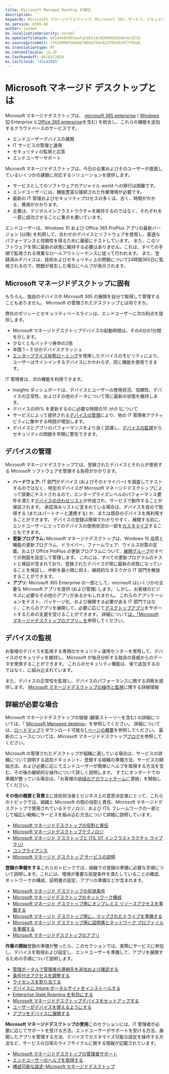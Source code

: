 ```yaml
---
title: Microsoft Managed Desktop が適切
description: ''
keywords: Microsoft マネージドデスクトップ、Microsoft 365、サービス、ドキュメント
ms.service: m365-md
author: jaimeo
ms.localizationpriority: normal
ms.openlocfilehash: 0d144e05091eafa2a6314c65869642b4b7ecd233
ms.sourcegitcommit: ff62dd99fa0d4e780da25dc622f93ddc8f7f95a0
ms.translationtype: MT
ms.contentlocale: ja-JP
ms.lasthandoff: 04/03/2020
ms.locfileid: "43142685"
---
```

# <a name="what-is-microsoft-managed-desktop"></a>Microsoft マネージド デスクトップとは


Microsoft マネージドデスクトップは、 [microsoft 365 enterprise](https://docs.microsoft.com/microsoft-365/enterprise/microsoft-365-overview) ( [Windows 10](https://docs.microsoft.com/windows/windows-10/) Enterprise と[Office 365 enterprise](https://www.microsoft.com/microsoft-365/business/compare-more-office-365-for-business-plans)を含む) を統合し、これらの機能を追加するクラウドベースのサービスです。

- エンドユーザーデバイスの展開
- IT サービスの管理と運用
- セキュリティの監視と応答
- エンドユーザーサポート

Microsoft マネージドデスクトップは、今日の企業およびそのユーザーが直面しているいくつかの課題に対応するソリューションを提供します。
- サービスとしてのソフトウェアのアジャイル world への移行は困難です。
- エンドユーザーには、機能豊富な接続された作業環境が必要です。
- 最新の IT 管理およびセキュリティプロセスの多くは、古く、時間がかかる、費用がかかります。
- 企業は、デジタルインフラストラクチャを維持するのではなく、それぞれを一意に成功させることに重点を置いています。

エンドユーザーは、Windows 10 および Office 365 ProPlus アプリの最新バージョン (以降) を利用して、合わせのデバイスとソフトウェアを使用し、最適なパフォーマンスと信頼性を得るために厳密にテストしています。 また、このソフトウェアを常に最新の状態に維持する必要はありません。これは、すべての手順で監視される慎重なロールアウトシーケンスに従って行われます。 また、登録済みデバイスは、技術およびセキュリティ上の問題について24時間365日に監視されるので、問題が発生した場合にヘルプが表示されます。


## <a name="unique-to-microsoft-managed-desktop"></a>Microsoft マネージドデスクトップに固有

もちろん、独自のデバイスや Microsoft 365 の展開を自分で取得して管理することもありません。 Microsoft の管理されたデスクトップとは何ですか。

弊社のポリシーとセキュリティベースラインは、エンドユーザーに次の利点を提供します。

- Microsoft マネージドデスクトップデバイスの起動時間は、その4分の1分間を示します。
- 少なくともバッテリ寿命の2倍
- 年間 1 ~ 3 分のデバイスクラッシュ
- [エンタープライズ状態ローミング](https://docs.microsoft.com/azure/active-directory/devices/enterprise-state-roaming-overview)を使用したデバイスのモビリティにより、ユーザーはサインインするデバイスにかかわらず、同じ機能を使用できます。

IT 管理者は、次の機能を利用できます。

- Insights ダッシュボードは、デバイスとユーザーの使用状況、信頼性、デバイスの正常性、およびその他のデータについて常に最新の状態を維持します。
- デバイスの95% を更新するのに必要な時間の*10 分の 1*について
- サービスによって提供される[デバイスの管理](#device-management)により、他の IT 管理者アクティビティに集中する時間が増加します。
- デバイスとアプリのパフォーマンスをより良く認識し、[デバイスの監視](#device-monitoring)からセキュリティの問題を早期に警告できます。

## <a name="device-management"></a>デバイスの管理
Microsoft マネージドデスクトップでは、登録されたデバイスとそれらが使用する Microsoft ソフトウェアを管理する負荷がかかります。

- **ハードウェア:** IT 部門がデバイス (およびそのドライバー) を調査してテストするのではなく、特定のデバイスが Microsoft マネージドデスクトップによって慎重にテストされるので、エンタープライズレベルのパフォーマンス要件を満たす[デバイスの合わせリスト](../service-description/device-list.md)が作成され、サービスで動作することが保証されます。 承認済みリストに含まれている場合は、デバイスを自分で取得する (またはパートナーと連携する) か、または既存のデバイスを再利用することができます。 デバイスの登録は簡単でわかりやすく、展開する前に、エンドユーザーにとってのデバイスの使用状況の一部を[カスタマイズ](../working-with-managed-desktop/config-setting-overview.md)することもできます。
- **更新プログラム:** Microsoft マネージドデスクトップは、Windows 10 品質と機能の更新プログラム、ドライバー、ファームウェア、ウイルス対策の定義、および Office ProPlus の更新プログラムについて、[展開グループ](../service-description/updates.md)のすべての側面を設定して管理します。 これには、すべての更新プログラムのテストと検証が含まれており、登録されたデバイスが常に最新の状態になっていることを保証し、中断を最小限に抑え、継続的なタスクから IT 部門を解放することができます。
- **アプリ:** Microsoft 365 Enterprise の一部として、microsoft はいくつかの主要な Microsoft アプリを提供 (および管理) します。 しかし、お客様のビジネスに必要なその他のアプリがあるかもしれません。 これらのアプリケーションをテスト、パッケージ化、および展開する必要がある IT 部門ではなく、これらのアプリを展開して、必要に応じて[デスクトップアプリ](https://docs.microsoft.com/fasttrack/win-10-desktop-app-assure)をサポートするための支援を受けることができます。 詳細について[は、「Microsoft マネージドデスクトップのアプリ」を](../get-ready/apps.md)参照してください。


## <a name="device-monitoring"></a>デバイスの監視

お客様のデバイスを監視する専用のセキュリティ運用センターを使用して、デバイスのセキュリティを維持し、Microsoft が毎月分析する独自の脅威からのデータを使用することができます。 これらのセキュリティ機能は、後で追加するのではなく、に組み込まれています。

また、デバイスの正常性を監視し、デバイスのパフォーマンスに関する洞察を提供します。 [Microsoft マネージドデスクトップの操作と監視](../service-description/operations-and-monitoring.md)に関する詳細情報


## <a name="need-more-details"></a>詳細が必要な場合
Microsoft マネージドデスクトップの価値 (顧客ストーリーを含む) の詳細については、「 [Microsoft Managed desktop](https://aka.ms/mmd)」を参照してください。 詳細については、[ロードマップ](https://aka.ms/AA6jiam)とダウンロード可能な[1 ページの概要](https://aka.ms/AA6ob3h)を参照してください。 最新のニュースについては、Microsoft マネージドデスクトップ[ブログ](https://aka.ms/AA6l2dd)を参照してください。

Microsoft の管理されたデスクトップが組織に適している場合は、サービスの詳細について説明する追加ドキュメント、登録する組織の準備方法、サービスの開始方法、および必要に応じてエンドユーザーが簡単にヘルプを取得する方法を含む、その後の継続的な操作について詳しく説明します。 すでにオンボードでの準備が整っている場合は、「お客様の[地域のアカウントチーム](https://pages.email.office.com/contactmmd/)に連絡」を開始してください。

**その他の概要と背景**主に技術担当者とビジネス上の意思決定者にとって、これらのトピックでは、組織と Microsoft の間の役割と責任、Microsoft マネージドデスクトップで使用されているテクノロジ、および ITIL フレームワークの一部として幅広い戦略にサービスを組み込む方法について詳細に説明しています。

- [Microsoft マネージドデスクトップの役割と責任](roles-and-responsibilities.md)
- [Microsoft マネージドデスクトップテクノロジ](technologies.md)
- [Microsoft マネージド デスクトップと ITIL (IT インフラストラクチャ ライブラリ)](../MMD-and-ITSM.md)
- [コンプライアンス](compliance.md)
- [Microsoft マネージド デスクトップ サービスの説明](https://docs.microsoft.com/microsoft-365/managed-desktop/service-description/)

**登録の準備をする**これらのトピックでは、組織での登録の準備に必要な手順について説明します。これには、環境が重要な前提条件を満たしていることの確認、ネットワークの構成、証明書の設定、アプリの準備などが含まれます。

- [Microsoft マネージド デスクトップの前提条件](../get-ready/prerequisites.md)
- [Microsoft マネージドデスクトップのネットワーク構成](../get-ready/network.md)
- [Microsoft マネージド デスクトップ用にオンプレミス リソースアクセスを準備する](../get-ready/authentication.md)
- [Microsoft マネージド デスクトップ用に、マップされたドライブを準備する](../get-ready/mapped-drives.md)
- [Microsoft マネージド デスクトップ用に証明書とネットワーク プロファイルを準備する](../get-ready/certs-wifi-lan.md)
- [Microsoft マネージドデスクトップのアプリ](../get-ready/apps.md)

**作業の開始**登録の準備が整ったら、このセクションでは、実際にサービスに参加し、デバイスを取得および設定し、エンドユーザーを準備して、アプリを展開するための手順について説明します。

- [管理ポータルで管理者の連絡先を追加および確認する](../get-started/add-admin-contacts.md)
- [条件付きアクセスを調整する](../get-started/conditional-access.md)
- [ライセンスを割り当てる](../get-started/assign-licenses.md)
- [デバイスに Intune ポータルサイトをインストールする](../get-started/company-portal.md)
- [Enterprise State Roaming を有効にする](../get-started/enterprise-state-roaming.md)
- [Microsoft マネージドデスクトップデバイスをセットアップする](../get-started/set-up-devices.md)
- [ユーザーがデバイスを使えるようにする](../get-started/get-started-devices.md)
- [アプリをデバイスに展開する](../get-started/deploy-apps.md)

**Microsoft マネージドデスクトップの使用**このセクションには、IT 管理者が必要に応じてサポートを受ける方法、エンドユーザーがサポートを受ける方法、展開したアプリを管理する方法、デバイスでカスタマイズ可能な設定を操作する方法など、サービスの日常のライフサイクルに関する情報が記載されています。

- [Microsoft マネージドデスクトップの管理者サポート](../working-with-managed-desktop/admin-support.md)
- [エンドユーザーのヘルプを取得する](../working-with-managed-desktop/end-user-support.md)
- [構成可能な設定-Microsoft マネージドデスクトップ](../working-with-managed-desktop/config-setting-overview.md)





<!--When you enroll in Microsoft Managed Desktop, Microsoft provides you with devices that are configured to join your Azure Active Directory tenant. Windows 10, Office 365, and some apps and features associated with [Microsoft 365 Enterprise E5](https://www.microsoft.com/microsoft-365/compare-all-microsoft-365-plans) are installed (by Microsoft) on your devices. When your employees who are using these devices need help, they contact Microsoft Managed Desktop support (provided by Microsoft) through a custom chat app.--> 

<!--With Microsoft Managed Desktop, you get **software as a service** (Microsoft 365 E5), **Device as a service** (Microsoft Surface devices ready to use), and **IT support as a service** (Help desk and more).--> 
 

